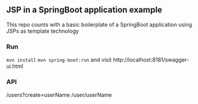## JSP in a SpringBoot application example
This repo counts with a basic boilerplate of a SpringBoot application using JSPs as 
template technology

### Run 
`mvn install`
`mvn spring-boot:run` 
and visit http://localhost:8181/swagger-ui.html


### API 
/users?create=userName
/user/userName 